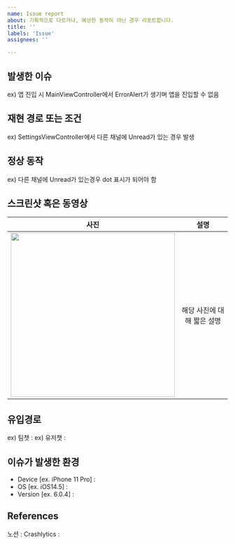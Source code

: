 ```yaml
---
name: Issue report
about: 기획적으로 다르거나, 예상한 동작이 아닌 경우 리포트합니다.
title: ''
labels: 'Issue'
assignees: ''

---
```


## 발생한 이슈

<!--언제, 어디에서, 어떻게의 순서로 버그를 작성합니다. </br> -->
ex) 앱 진입 시 MainViewController에서 ErrorAlert가 생기며 앱을 진입할 수 없음

## 재현 경로 또는 조건
<!--
재현이 가능한 경로나, 재현 조건이 있는경우 상세히 작성합니다.
어디에서, 어떻게 순서로 작성합니다. 조건이 여러개인 경우 여러개를 적습니다.
-->
ex) SettingsViewController에서 다른 채널에 Unread가 있는 경우 발생

## 정상 동작
<!--
기획에 따른 올바른 정상 동작을 기재합니다.
-->
ex) 다른 채널에 Unread가 있는경우 dot 표시가 되어야 함

## 스크린샷 혹은 동영상
<!-- 
src 링크를 변경해주세요. (때에 따라서 width 조절)
사진이 여러장인 경우 테이블 가장 아래를 복사 / 붙여넣기합니다.
사진이 없는 경우 테이블을 제거합니다.
-->
|            <center>사진</center>             |    <center>설명</center>     |
| :-----------------------------------------: | :-------------------------: |
| <img height="375" src="https://avatars.githubusercontent.com/u/62146191?s=200&v=4">| 해당 사진에 대해 짧은 설명 |

## 유입경로
<!-- 링크가 없는 경우 제보된 경로를 적어주세요 -->
ex) 팀챗 : 
ex) 유저챗 : 

## 이슈가 발생한 환경
<!-- 
정확한 파악을 위해 작성이 필요합니다. 프로덕션 이슈인 경우 Crashlytics를 참고합니다.
-->
 - Device [ex. iPhone 11 Pro] :
 - OS [ex. iOS14.5] :
 - Version [ex. 6.0.4] :

## References
<!--
노션 문서나, Crashlytics를 링크합니다. 없는 경우 줄을 지워줍니다.
-->
노션 :
Crashlytics : 